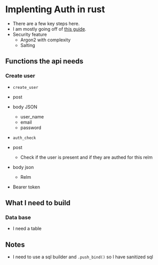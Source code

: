 # Implenting Auth in rust

- There are a few key steps here. 
- I am mostly going off of [this guide](https://www.lpalmieri.com/posts/password-authentication-in-rust/).
- Security feature
  - Argon2 with complexity
  - Salting

## Functions the api needs

### Create user 

- `create_user`
- post
- body JSON
  - user_name
  - email
  - password

- `auth_check`
- post
  - Check if the user is present and if they are authed for this relm
- body json
  - Relm
- Bearer token

## What I need to build 

### Data base
- I need a table

## Notes 

- I need to use a sql builder and `.push_bind()` so I have sanitized sql 